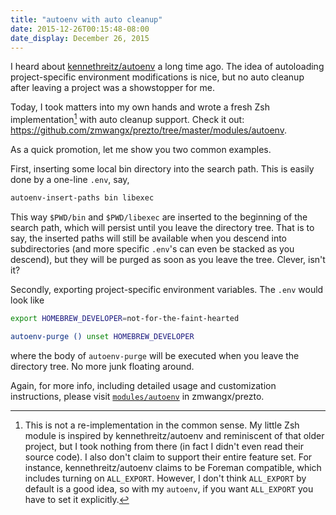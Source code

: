 ```yaml
---
title: "autoenv with auto cleanup"
date: 2015-12-26T00:15:48-08:00
date_display: December 26, 2015
---
```

I heard about [kennethreitz/autoenv](https://github.com/kennethreitz/autoenv) a long time ago. The idea of autoloading project-specific environment modifications is nice, but no auto cleanup after leaving a project was a showstopper for me.

Today, I took matters into my own hands and wrote a fresh Zsh implementation[^re] with auto cleanup support. Check it out: <https://github.com/zmwangx/prezto/tree/master/modules/autoenv>.

[^re]: This is not a re-implementation in the common sense. My little Zsh module is inspired by kennethreitz/autoenv and reminiscent of that older project, but I took nothing from there (in fact I didn't even read their source code). I also don't claim to support their entire feature set. For instance, kennethreitz/autoenv claims to be Foreman compatible, which includes turning on `ALL_EXPORT`. However, I don't think `ALL_EXPORT` by default is a good idea, so with my `autoenv`, if you want `ALL_EXPORT` you have to set it explicitly.

As a quick promotion, let me show you two common examples.

First, inserting some local bin directory into the search path. This is easily done by a one-line `.env`, say,

```zsh
autoenv-insert-paths bin libexec
```

This way `$PWD/bin` and `$PWD/libexec` are inserted to the beginning of the search path, which will persist until you leave the directory tree. That is to say, the inserted paths will still be available when you descend into subdirectories (and more specific `.env`'s can even be stacked as you descend), but they will be purged as soon as you leave the tree. Clever, isn't it?

Secondly, exporting project-specific environment variables. The `.env` would look like

```zsh
export HOMEBREW_DEVELOPER=not-for-the-faint-hearted

autoenv-purge () unset HOMEBREW_DEVELOPER
```

where the body of `autoenv-purge` will be executed when you leave the directory tree. No more junk floating around.

Again, for more info, including detailed usage and customization instructions, please visit [`modules/autoenv`](https://github.com/zmwangx/prezto/tree/master/modules/autoenv) in zmwangx/prezto.
